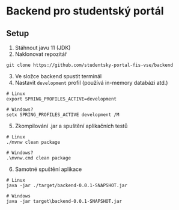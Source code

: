 # Backend pro studentský portál

## Setup
1. Stáhnout javu 11 (JDK)
2. Naklonovat repozitář
```shell
git clone https://github.com/studentsky-portal-fis-vse/backend
```
3. Ve složce backend spustit terminál
4. Nastavit `development` profil (používá in-memory databázi atd.)
```shell
# Linux 
export SPRING_PROFILES_ACTIVE=development

# Windows?
setx SPRING_PROFILES_ACTIVE development /M
```

5. Zkompilování .jar a spuštění aplikačních testů
```shell
# Linux
./mvnw clean package

# Windows?
.\mvnw.cmd clean package
```

6. Samotné spuštění aplikace
```shell
# Linux
java -jar ./target/backend-0.0.1-SNAPSHOT.jar

# Windows
java -jar target\backend-0.0.1-SNAPSHOT.jar
```